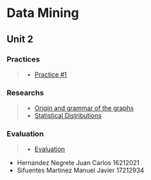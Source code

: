 # Data Mining

## Unit 2

### Practices

> * [Practice #1](https://github.com/JuanCarlos-Negrete/Data-Mining/blob/Unit_1/Unit_1/Practices/Practice01/README.md)


### Researchs
> * [Origin and grammar of the graphs](https://github.com/JuanCarlos-Negrete/Data-Mining/tree/Unit_2/Unit_2/Researchs/Origin%20and%20grammar%20of%20the%20graphs)
> * [Statistical Distributions](https://github.com/JuanCarlos-Negrete/Data-Mining/tree/Unit_2/Unit_2/Researchs/Statistical%20Distributions)

### Evaluation
> * [Evaluation](https://github.com/JuanCarlos-Negrete/Data-Mining/tree/Unit_2/Unit_2/Evaluation)

- Hernandez Negrete Juan Carlos 16212021
- Sifuentes Martinez Manuel Javier 17212934
